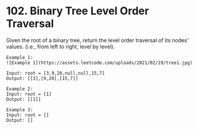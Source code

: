 # 102. Binary Tree Level Order Traversal

Given the root of a binary tree, return the level order traversal of its nodes' values. (i.e., from left to right, level by level).

```
Example 1:
![Example 1](https://assets.leetcode.com/uploads/2021/02/19/tree1.jpg)

Input: root = [3,9,20,null,null,15,7]
Output: [[3],[9,20],[15,7]]

Example 2:
Input: root = [1]
Output: [[1]]

Example 3:
Input: root = []
Output: []

```
